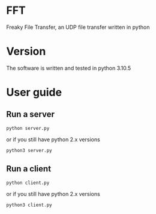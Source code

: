 # FFT
Freaky File Transfer, an UDP file transfer written in python

# Version
The software is written and tested in python 3.10.5

# User guide
## Run a server
```
python server.py
```
or if you still have python 2.x versions
```
python3 server.py
```

## Run a client
```
python client.py
```
or if you still have python 2.x versions
```
python3 client.py
```
